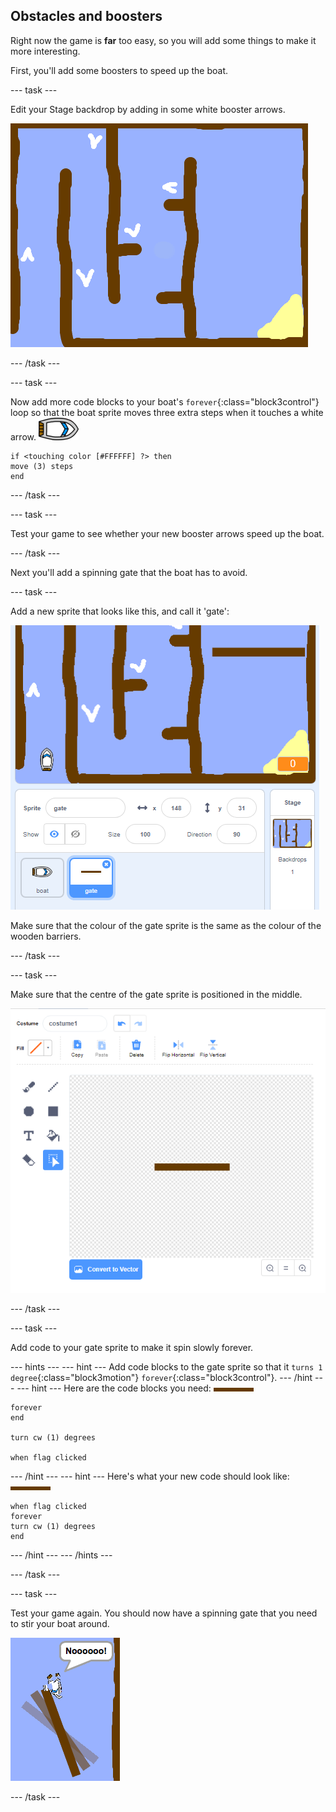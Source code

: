 ## Obstacles and boosters

Right now the game is **far** too easy, so you will add some things to make it more interesting.

First, you'll add some boosters to speed up the boat.

--- task ---

Edit your Stage backdrop by adding in some white booster arrows.

 ![screenshot](images/boat-boost.png)

--- /task ---

--- task ---

Now add more code blocks to your boat's `forever`{:class="block3control"} loop so that the boat sprite moves three extra steps when it touches a white arrow.
![boat-sprite](images/boat_resize.png)
```blocks3
if <touching color [#FFFFFF] ?> then
move (3) steps
end
```
--- /task ---

--- task ---

Test your game to see whether your new booster arrows speed up the boat.

--- /task ---

Next you'll add a spinning gate that the boat has to avoid.

--- task ---

Add a new sprite that looks like this, and call it 'gate':

 ![screenshot](images/boat-gate.png)

Make sure that the colour of the gate sprite is the same as the colour of the wooden barriers.

--- /task ---

--- task ---

Make sure that the centre of the gate sprite is positioned in the middle.

 ![screenshot](images/boat-center.png)

--- /task ---

--- task ---

Add code to your gate sprite to make it spin slowly forever.

--- hints ---
--- hint ---
Add code blocks to the gate sprite so that it `turns 1 degree`{:class="block3motion"} `forever`{:class="block3control"}.
--- /hint ---
--- hint ---
Here are the code blocks you need:
![gate](images/gate.png)
```blocks3
forever
end

turn cw (1) degrees

when flag clicked
```
--- /hint ---
--- hint ---
Here's what your new code should look like:
![gate](images/gate.png)
```blocks3
when flag clicked
forever
turn cw (1) degrees
end
```
--- /hint ---
--- /hints ---

--- /task ---

--- task ---

Test your game again. You should now have a spinning gate that you need to stir your boat around.

 ![screenshot](images/boat-gate-test.png)

--- /task ---


